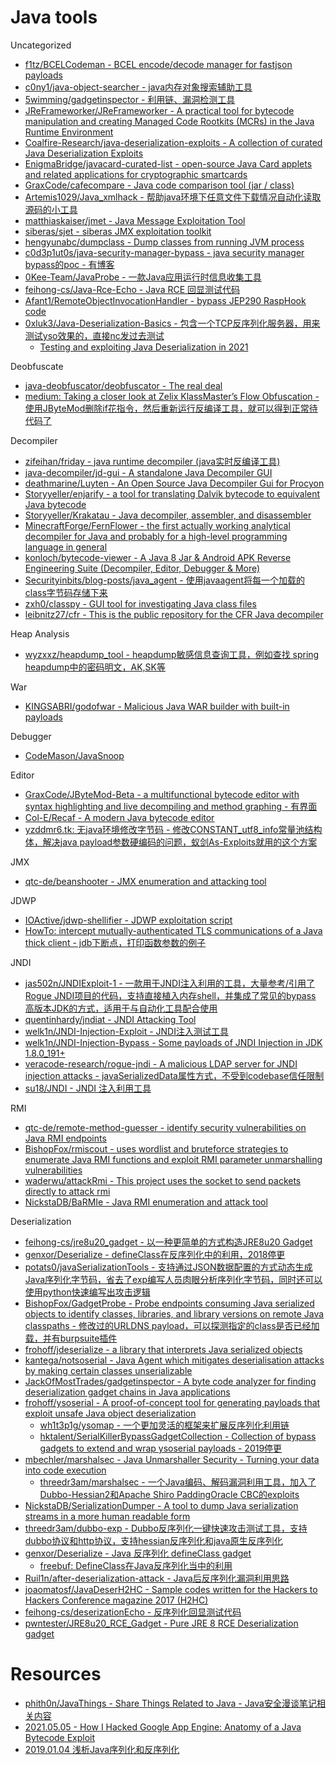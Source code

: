 # Java tools

Uncategorized

* [f1tz/BCELCodeman - BCEL encode/decode manager for fastjson payloads](https://github.com/f1tz/BCELCodeman)
* [c0ny1/java-object-searcher - java内存对象搜索辅助工具](https://github.com/c0ny1/java-object-searcher)
* [5wimming/gadgetinspector - 利用链、漏洞检测工具](https://github.com/5wimming/gadgetinspector)
* [JReFrameworker/JReFrameworker - A practical tool for bytecode manipulation and creating Managed Code Rootkits (MCRs) in the Java Runtime Environment](https://github.com/JReFrameworker/JReFrameworker)
* [Coalfire-Research/java-deserialization-exploits - A collection of curated Java Deserialization Exploits](https://github.com/Coalfire-Research/java-deserialization-exploits)
* [EnigmaBridge/javacard-curated-list - open-source Java Card applets and related applications for cryptographic smartcards](https://github.com/EnigmaBridge/javacard-curated-list)
* [GraxCode/cafecompare - Java code comparison tool (jar / class)](https://github.com/GraxCode/cafecompare)
* [Artemis1029/Java_xmlhack - 帮助java环境下任意文件下载情况自动化读取源码的小工具](https://github.com/Artemis1029/Java_xmlhack)
* [matthiaskaiser/jmet - Java Message Exploitation Tool](https://github.com/matthiaskaiser/jmet)
* [siberas/sjet - siberas JMX exploitation toolkit](https://github.com/siberas/sjet)
* [hengyunabc/dumpclass - Dump classes from running JVM process](https://github.com/hengyunabc/dumpclass)
* [c0d3p1ut0s/java-security-manager-bypass - java security manager bypass的poc - 有博客](https://github.com/c0d3p1ut0s/java-security-manager-bypass)
* [0Kee-Team/JavaProbe - 一款Java应用运行时信息收集工具](https://github.com/0Kee-Team/JavaProbe)
* [feihong-cs/Java-Rce-Echo - Java RCE 回显测试代码](https://github.com/feihong-cs/Java-Rce-Echo)
* [Afant1/RemoteObjectInvocationHandler - bypass JEP290 RaspHook code](https://github.com/Afant1/RemoteObjectInvocationHandler)
* [0xluk3/Java-Deserialization-Basics - 包含一个TCP反序列化服务器，用来测试yso效果的，直接nc发过去测试](https://github.com/0xluk3/Java-Deserialization-Basics)
  * [Testing and exploiting Java Deserialization in 2021](https://afinepl.medium.com/testing-and-exploiting-java-deserialization-in-2021-e762f3e43ca2)

Deobfuscate

* [java-deobfuscator/deobfuscator - The real deal](https://github.com/java-deobfuscator/deobfuscator)
* [medium: Taking a closer look at Zelix KlassMaster’s Flow Obfuscation - 使用JByteMod删除if花指令，然后重新运行反编译工具，就可以得到正常待代码了](https://medium.com/@graxcoding/taking-a-closer-look-at-zelix-klassmasters-flow-obfuscation-7d8a17fdfa57)

Decompiler

* [zifeihan/friday - java runtime decompiler (java实时反编译工具)](https://github.com/zifeihan/friday)
* [java-decompiler/jd-gui - A standalone Java Decompiler GUI](https://github.com/java-decompiler/jd-gui)
* [deathmarine/Luyten - An Open Source Java Decompiler Gui for Procyon](https://github.com/deathmarine/Luyten)
* [Storyyeller/enjarify - a tool for translating Dalvik bytecode to equivalent Java bytecode](https://github.com/Storyyeller/enjarify)
* [Storyyeller/Krakatau - Java decompiler, assembler, and disassembler](https://github.com/Storyyeller/Krakatau)
* [MinecraftForge/FernFlower - the first actually working analytical decompiler for Java and probably for a high-level programming language in general](https://github.com/MinecraftForge/FernFlower)
* [konloch/bytecode-viewer - A Java 8 Jar & Android APK Reverse Engineering Suite (Decompiler, Editor, Debugger & More)](https://github.com/konloch/bytecode-viewer)
* [Securityinbits/blog-posts/java_agent - 使用javaagent将每一个加载的class字节码存储下来](https://github.com/Securityinbits/blog-posts/tree/master/java_agent)
* [zxh0/classpy - GUI tool for investigating Java class files](https://github.com/zxh0/classpy)
* [leibnitz27/cfr - This is the public repository for the CFR Java decompiler](https://github.com/leibnitz27/cfr)

Heap Analysis

* [wyzxxz/heapdump_tool - heapdump敏感信息查询工具，例如查找 spring heapdump中的密码明文，AK,SK等](https://github.com/wyzxxz/heapdump_tool)

War

* [KINGSABRI/godofwar - Malicious Java WAR builder with built-in payloads](https://github.com/KINGSABRI/godofwar)

Debugger

* [CodeMason/JavaSnoop](https://github.com/CodeMason/JavaSnoop)

Editor

* [GraxCode/JByteMod-Beta - a multifunctional bytecode editor with syntax highlighting and live decompiling and method graphing - 有界面](https://github.com/GraxCode/JByteMod-Beta)
* [Col-E/Recaf - A modern Java bytecode editor](https://github.com/Col-E/Recaf)
* [yzddmr6.tk: 无java环境修改字节码 - 修改CONSTANT_utf8_info常量池结构体，解决java payload参数硬编码的问题，蚁剑As-Exploits就用的这个方案](https://yzddmr6.tk/posts/node-edit-java-class/)

JMX

* [qtc-de/beanshooter - JMX enumeration and attacking tool](https://github.com/qtc-de/beanshooter)

JDWP

* [IOActive/jdwp-shellifier - JDWP exploitation script](https://github.com/IOActive/jdwp-shellifier)
* [HowTo: intercept mutually-authenticated TLS communications of a Java thick client - jdb下断点，打印函数参数的例子](https://offsec.almond.consulting/java-tls-intercept.html)

JNDI

* [jas502n/JNDIExploit-1 - 一款用于JNDI注入利用的工具，大量参考/引用了Rogue JNDI项目的代码，支持直接植入内存shell，并集成了常见的bypass 高版本JDK的方式，适用于与自动化工具配合使用](https://github.com/jas502n/JNDIExploit-1)
* [quentinhardy/jndiat - JNDI Attacking Tool](https://github.com/quentinhardy/jndiat)
* [welk1n/JNDI-Injection-Exploit - JNDI注入测试工具](https://github.com/welk1n/JNDI-Injection-Exploit)
* [welk1n/JNDI-Injection-Bypass - Some payloads of JNDI Injection in JDK 1.8.0_191+](https://github.com/welk1n/JNDI-Injection-Bypass)
* [veracode-research/rogue-jndi - A malicious LDAP server for JNDI injection attacks - javaSerializedData属性方式，不受到codebase信任限制](https://github.com/veracode-research/rogue-jndi)
* [su18/JNDI - JNDI 注入利用工具](https://github.com/su18/JNDI)

RMI

* [qtc-de/remote-method-guesser - identify security vulnerabilities on Java RMI endpoints](https://github.com/qtc-de/remote-method-guesser)
* [BishopFox/rmiscout - uses wordlist and bruteforce strategies to enumerate Java RMI functions and exploit RMI parameter unmarshalling vulnerabilities](https://github.com/BishopFox/rmiscout)
* [waderwu/attackRmi - This project uses the socket to send packets directly to attack rmi](https://github.com/waderwu/attackRmi)
* [NickstaDB/BaRMIe - Java RMI enumeration and attack tool](https://github.com/NickstaDB/BaRMIe)

Deserialization

* [feihong-cs/jre8u20_gadget - 以一种更简单的方式构造JRE8u20 Gadget](https://github.com/feihong-cs/jre8u20_gadget)
* [genxor/Deserialize - defineClass在反序列化中的利用，2018停更](https://github.com/genxor/Deserialize)
* [potats0/javaSerializationTools - 支持通过JSON数据配置的方式动态生成Java序列化字节码，省去了exp编写人员肉眼分析序列化字节码，同时还可以使用python快速编写出攻击逻辑](https://github.com/potats0/javaSerializationTools)
* [BishopFox/GadgetProbe - Probe endpoints consuming Java serialized objects to identify classes, libraries, and library versions on remote Java classpaths - 修改过的URLDNS payload，可以探测指定的class是否已经加载，并有burpsuite插件](https://github.com/BishopFox/GadgetProbe)
* [frohoff/jdeserialize - a library that interprets Java serialized objects](https://github.com/frohoff/jdeserialize/tree/master/jdeserialize)
* [kantega/notsoserial - Java Agent which mitigates deserialisation attacks by making certain classes unserializable](https://github.com/kantega/notsoserial)
* [JackOfMostTrades/gadgetinspector - A byte code analyzer for finding deserialization gadget chains in Java applications](https://github.com/JackOfMostTrades/gadgetinspector)
* [frohoff/ysoserial - A proof-of-concept tool for generating payloads that exploit unsafe Java object deserialization](https://github.com/frohoff/ysoserial)
  * [wh1t3p1g/ysomap - 一个更加灵活的框架来扩展反序列化利用链](https://github.com/wh1t3p1g/ysomap)
  * [hktalent/SerialKillerBypassGadgetCollection - Collection of bypass gadgets to extend and wrap ysoserial payloads - 2019停更](https://github.com/hktalent/SerialKillerBypassGadgetCollection)
* [mbechler/marshalsec - Java Unmarshaller Security - Turning your data into code execution](https://github.com/mbechler/marshalsec)
  * [threedr3am/marshalsec - 一个Java编码、解码漏洞利用工具，加入了Dubbo-Hessian2和Apache Shiro PaddingOracle CBC的exploits](https://github.com/threedr3am/marshalsec)
* [NickstaDB/SerializationDumper - A tool to dump Java serialization streams in a more human readable form](https://github.com/NickstaDB/SerializationDumper)
* [threedr3am/dubbo-exp - Dubbo反序列化一键快速攻击测试工具，支持dubbo协议和http协议，支持hessian反序列化和java原生反序列化](https://github.com/threedr3am/dubbo-exp)
* [genxor/Deserialize - Java 反序列化 defineClass gadget](https://github.com/genxor/Deserialize)
  * [freebuf: DefineClass在Java反序列化当中的利用](https://www.freebuf.com/articles/others-articles/167932.html)
* [Ruil1n/after-deserialization-attack - Java后反序列化漏洞利用思路](https://github.com/Ruil1n/after-deserialization-attack)
* [joaomatosf/JavaDeserH2HC - Sample codes written for the Hackers to Hackers Conference magazine 2017 (H2HC)](https://github.com/joaomatosf/JavaDeserH2HC)
* [feihong-cs/deserizationEcho - 反序列化回显测试代码](https://github.com/feihong-cs/deserizationEcho)
* [pwntester/JRE8u20_RCE_Gadget - Pure JRE 8 RCE Deserialization gadget](https://github.com/pwntester/JRE8u20_RCE_Gadget)

# Resources

* [phith0n/JavaThings - Share Things Related to Java - Java安全漫谈笔记相关内容](https://github.com/phith0n/JavaThings)
* [2021.05.05 - How I Hacked Google App Engine: Anatomy of a Java Bytecode Exploit](https://blog.polybdenum.com/2021/05/05/how-i-hacked-google-app-engine-anatomy-of-a-java-bytecode-exploit.html)
* [2019.01.04 浅析Java序列化和反序列化](https://mp.weixin.qq.com/s/8lkpqHJ_CrRizPDZ38svTg)
